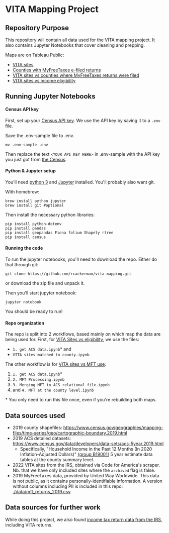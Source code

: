 # VITA Mapping Project

## Repository Purpose
This repository will contain all data used for the VITA mapping project. It also contains Jupyter Notebooks that cover cleaning and prepping.

Maps are on Tableau Public:

* [VITA sites](https://public.tableau.com/views/VITAsitedensity/Sheet1?:language=en-US&:display_count=n&:origin=viz_share_link)
* [Counties with MyFreeTaxes e-filed returns](https://public.tableau.com/views/MFTreturns-2019/Sheet1?:language=en-US&:display_count=n&:origin=viz_share_link)
* [VITA sites vs counties where MyFreeTaxes returns were filed](https://public.tableau.com/views/VITASiteLocationsComparedwithAnnualHouseholdIncome/Dashboard1?:language=en-US&:display_count=n&:origin=viz_share_link)
* [VITA sites vs income eligibility](https://public.tableau.com/views/VITASiteLocationsComparedwithAnnualHouseholdIncome/Dashboard1?:language=en-US&:display_count=n&:origin=viz_share_link)

## Running Jupyter Notebooks

#### Census API key
First, set up your [Census API key](https://api.census.gov/data/key_signup.html). We use the API key by saving it to a `.env` file.

Save the .env-sample file to .env.
```
mv .env-sample .env
```

Then replace the text `<YOUR API KEY HERE>` in .env-sample with the API key you just got from [the Census](https://api.census.gov/data/key_signup.html).

#### Python & Jupyter setup
You'll need [python 3](https://www.python.org/) and [Jupyter](https://jupyter.org/) installed. You'll probably also want git.

With homebrew:
```
brew install python jupyter
brew install git #optional
```

Then install the necessary python libraries:

```
pip install python-dotenv
pip install pandas
pip install geopandas Fiona folium Shapely rtree
pip install census
``` 

#### Running the code
To run the jupyter notebooks, you'll need to download the repo. Either do that through git:

```
git clone https://github.com/rcackerman/vita-mapping.git
```

or download the zip file and unpack it.

Then you'll start jupyter notebook:

```
jupyter notebook
```

You should be ready to run!

#### Repo organization
The repo is split into 2 workflows, based mainly on which map the data are being used for. First, for [VITA Sites vs eligibility](https://public.tableau.com/views/VITAsites/Dashboard2?:language=en-US&:display_count=n&:origin=viz_share_link), we use the files:
* `1. get ACS data.ipynb`* and
* `VITA sites matched to county.ipynb`.

The other workflow is for [VITA sites vs MFT use](https://public.tableau.com/views/VITASiteLocationsComparedwithAnnualHouseholdIncome/Dashboard1?:language=en-US&:display_count=n&:origin=viz_share_link):

1. `1. get ACS data.ipynb`*
2. `2. MFT Processing.ipynb`
3. `3. Merging MFT to ACS relational file.ipynb`
4.  and `4. MFT at the county level.ipynb`

\* You only need to run this file once, even if you're rebuilding both maps.

## Data sources used

* 2019 county shapefiles: https://www.census.gov/geographies/mapping-files/time-series/geo/cartographic-boundary.2019.html
* 2019 ACS detailed datasets: https://www.census.gov/data/developers/data-sets/acs-5year.2019.html
  * Specifically, "Household Income in the Past 12 Months (In 2020 Inflation-Adjusted Dollars)" [(group B19001)](https://api.census.gov/data/2019/acs/acs5/groups/B19001.html) 5 year estimate data tables at the county summary level.
* 2022 VITA sites from the IRS, obtained via Code for America's scraper. Nb. that we have only included sites where the `archived` flag is false.
* 2019 MyFreeTaxes data, provided by United Way Worldwide. This data is not public, as it contains personally-identifiable information. A version without columns including PII is included in this repo: [./data/mft_returns_2019.csv](https://github.com/rcackerman/vita-mapping/blob/main/data/mft_returns_2019.csv).

## Data sources for further work
While doing this project, we also found [income tax return data from the IRS](https://www.irs.gov/statistics/soi-tax-stats-individual-income-tax-return-form-1040-statistics), including VITA returns.
